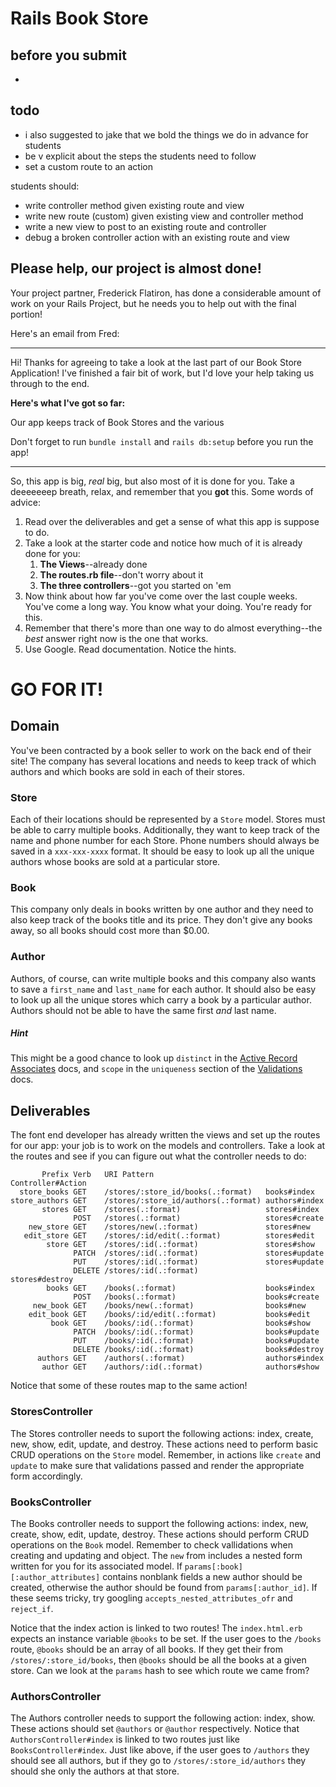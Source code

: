 # Rails Book Store

## before you submit
-
## todo

- i also suggested to jake that we bold the things we do in advance for students
- be v explicit about the steps the students need to follow
- set a custom route to an action

students should:
- write controller method given existing route and view
- write new route (custom) given existing view and controller method
- write a new view to post to an existing route and controller
- debug a broken controller action with an existing route and view

## Please help, our project is almost done!
Your project partner, Frederick Flatiron, has done a considerable amount of work on your Rails Project, but he needs you to help out with the final portion!

Here's an email from Fred:

---
Hi!
Thanks for agreeing to take a look at the last part of our Book Store Application!
I've finished a fair bit of work, but I'd love your help taking us through to the end.

**Here's what I've got so far:**

Our app keeps track of Book Stores and the various



Don't forget to run `bundle install` and `rails db:setup` before you run the app!

---

So, this app is big, *real* big, but also most of it is done for you. Take a deeeeeeep breath, relax, and remember that you **got** this. Some words of advice:

1. Read over the deliverables and get a sense of what this app is suppose to do.
2. Take a look at the starter code and notice how much of it is already done for you:
    1. **The Views**--already done
	2. **The routes.rb file**--don't worry about it
	3. **The three controllers**--got you started on 'em
3. Now think about how far you've come over the last couple weeks. You've come a long way. You know what your doing. You're ready for this.
4. Remember that there's more than one way to do almost everything--the *best* answer right now is the one that works.
5. Use Google. Read documentation. Notice the hints.

# GO FOR IT!

## Domain

You've been contracted by a book seller to work on the back end of their site! The company has several locations and needs to keep track of which authors and which books are sold in each of their stores.

### Store

Each of their locations should be represented by a `Store` model. Stores must be able to carry multiple books. Additionally, they want to keep track of the name and phone number for each Store. Phone numbers should always be saved in a `xxx-xxx-xxxx` format. It should be easy to look up all the unique authors whose books are sold at a particular store.

### Book

This company only deals in books written by one author and they need to also keep track of the books title and its price. They don't give any books away, so all books should cost more than $0.00.

### Author

Authors, of course, can write multiple books and this company also wants to save a `first_name` and `last_name` for each author. It should also be easy to look up all the unique stores which carry a book by a particular author. Authors should not be able to have the same first *and* last name.

##### Hint

This might be a good chance to look up `distinct` in the [Active Record Associates](https://guides.rubyonrails.org/association_basics.html) docs, and `scope` in the `uniqueness` section of the [Validations](https://guides.rubyonrails.org/active_record_validations.html) docs.

## Deliverables

The font end developer has already written the views and set up the routes for our app: your job is to work on the models and controllers. Take a look at the routes and see if you can figure out what the controller needs to do:

```
       Prefix Verb   URI Pattern                         Controller#Action
  store_books GET    /stores/:store_id/books(.:format)   books#index
store_authors GET    /stores/:store_id/authors(.:format) authors#index
       stores GET    /stores(.:format)                   stores#index
              POST   /stores(.:format)                   stores#create
    new_store GET    /stores/new(.:format)               stores#new
   edit_store GET    /stores/:id/edit(.:format)          stores#edit
        store GET    /stores/:id(.:format)               stores#show
              PATCH  /stores/:id(.:format)               stores#update
              PUT    /stores/:id(.:format)               stores#update
              DELETE /stores/:id(.:format)               stores#destroy
        books GET    /books(.:format)                    books#index
              POST   /books(.:format)                    books#create
     new_book GET    /books/new(.:format)                books#new
    edit_book GET    /books/:id/edit(.:format)           books#edit
         book GET    /books/:id(.:format)                books#show
              PATCH  /books/:id(.:format)                books#update
              PUT    /books/:id(.:format)                books#update
              DELETE /books/:id(.:format)                books#destroy
      authors GET    /authors(.:format)                  authors#index
       author GET    /authors/:id(.:format)              authors#show
```

Notice that some of these routes map to the same action!

### StoresController

The Stores controller needs to suport the following actions: index, create, new, show, edit, update, and destroy. These actions need to perform basic CRUD operations on the `Store` model. Remember, in actions like `create` and `update` to make sure that validations passed and render the appropriate form accordingly.

### BooksController

The Books controller needs to support the following actions: index, new, create, show, edit, update, destroy. These actions should perform CRUD operations on the `Book` model. Remember to check vallidations when creating and updating and object. The `new` from includes a nested form written for you for its associated model. If `params[:book][:author_attributes]` contains nonblank fields a new author should be created, otherwise the author should be found from `params[:author_id]`. If these seems tricky, try googling `accepts_nested_attributes_ofr` and `reject_if`.

Notice that the index action is linked to two routes! The `index.html.erb` expects an instance variable `@books` to be set. If the user goes to the `/books` route, `@books` should be an array of all books. If they get their from `/stores/:store_id/books`, then `@books` should be all the books at a given store. Can we look at the `params` hash to see which route we came from?

### AuthorsController

The Authors controller needs to support the following action: index, show. These actions should set `@authors` or `@author` respectively. Notice that `AuthorsController#index` is linked to two routes just like `BooksController#index`. Just like above, if the user goes to `/authors` they should see all authors, but if they go to `/stores/:store_id/authors` they should she only the authors at that store.
